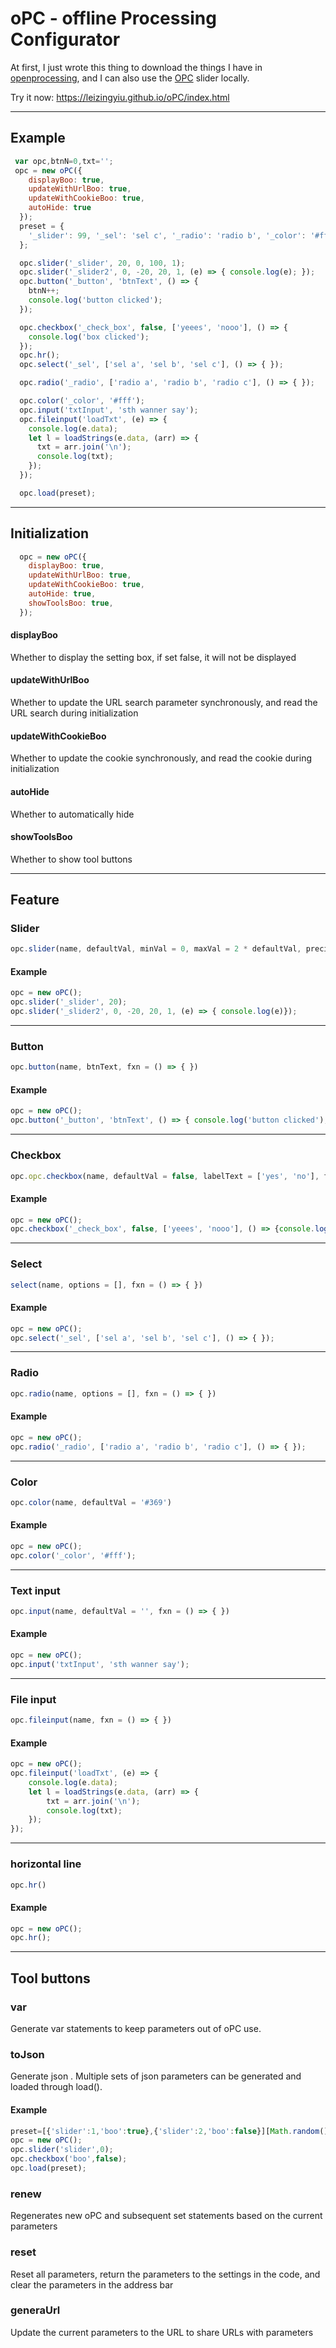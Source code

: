 # oPC - offline Processing Configurator
At first, I just wrote this thing to download the things I have in <a href='https://openprocessing.org/user/150269/'>openprocessing</a>, and I can also use the <a href='https://github.com/msawired/OPC/'>OPC</a> slider locally.  
  
Try it now: <a href="https://leizingyiu.github.io/oPC/index.html">https://leizingyiu.github.io/oPC/index.html</a>  
<hr>

## Example
```javascript
 var opc,btnN=0,txt='';
 opc = new oPC({
    displayBoo: true,
    updateWithUrlBoo: true,
    updateWithCookieBoo: true,
    autoHide: true
  });
  preset = {
    '_slider': 99, '_sel': 'sel c', '_radio': 'radio b', '_color': '#ffaa00'
  };

  opc.slider('_slider', 20, 0, 100, 1);
  opc.slider('_slider2', 0, -20, 20, 1, (e) => { console.log(e); });
  opc.button('_button', 'btnText', () => {
    btnN++;
    console.log('button clicked');
  });

  opc.checkbox('_check_box', false, ['yeees', 'nooo'], () => {
    console.log('box clicked');
  });
  opc.hr();
  opc.select('_sel', ['sel a', 'sel b', 'sel c'], () => { });

  opc.radio('_radio', ['radio a', 'radio b', 'radio c'], () => { });

  opc.color('_color', '#fff');
  opc.input('txtInput', 'sth wanner say');
  opc.fileinput('loadTxt', (e) => {
    console.log(e.data);
    let l = loadStrings(e.data, (arr) => {
      txt = arr.join('\n');
      console.log(txt);
    });
  });

  opc.load(preset);
```
<hr>

##  Initialization
``` javascript
  opc = new oPC({
    displayBoo: true,
    updateWithUrlBoo: true,
    updateWithCookieBoo: true,
    autoHide: true,
    showToolsBoo: true,
  });
```

#### displayBoo 
Whether to display the setting box, if set false, it will not be displayed   
#### updateWithUrlBoo 
Whether to update the URL search parameter synchronously, and read the URL search during initialization   
#### updateWithCookieBoo 
Whether to update the cookie synchronously, and read the cookie during initialization   
#### autoHide 
Whether to automatically hide 
#### showToolsBoo
Whether to show tool buttons 
<hr>

## Feature
### Slider 
```javascript
opc.slider(name, defaultVal, minVal = 0, maxVal = 2 * defaultVal, precision = defaultVal / 10, fxn = () => { })
```

#### Example
```javascript
opc = new oPC();
opc.slider('_slider', 20);
opc.slider('_slider2', 0, -20, 20, 1, (e) => { console.log(e)});
```

<hr>

### Button
```javascript
opc.button(name, btnText, fxn = () => { })
```
#### Example
```javascript
opc = new oPC();
opc.button('_button', 'btnText', () => { console.log('button clicked'); });
```
<hr>

### Checkbox
```javascript
opc.opc.checkbox(name, defaultVal = false, labelText = ['yes', 'no'], fxn = () => { })
```

#### Example
```javascript
opc = new oPC();
opc.checkbox('_check_box', false, ['yeees', 'nooo'], () => {console.log('box clicked'); });
```
<hr>

### Select
```javascript
select(name, options = [], fxn = () => { })
```
#### Example
```javascript
opc = new oPC();
opc.select('_sel', ['sel a', 'sel b', 'sel c'], () => { });
```
<hr>

### Radio
```javascript
opc.radio(name, options = [], fxn = () => { }) 
```
#### Example
```javascript
opc = new oPC();
opc.radio('_radio', ['radio a', 'radio b', 'radio c'], () => { });
```
<hr>

### Color
```javascript
opc.color(name, defaultVal = '#369') 
```
#### Example
```javascript
opc = new oPC();
opc.color('_color', '#fff');
```
<hr>

### Text input
```javascript
opc.input(name, defaultVal = '', fxn = () => { }) 
```
#### Example
```javascript
opc = new oPC();
opc.input('txtInput', 'sth wanner say');
```
<hr>

### File input
```javascript
opc.fileinput(name, fxn = () => { }) 
```
#### Example
```javascript
opc = new oPC();
opc.fileinput('loadTxt', (e) => {
    console.log(e.data);
    let l = loadStrings(e.data, (arr) => {
        txt = arr.join('\n');
        console.log(txt);
    });
});
```
<hr>

### horizontal line
```javascript
opc.hr()
```
#### Example
```javascript
opc = new oPC();
opc.hr();
```
<hr>

## Tool buttons
### var
Generate var statements to keep parameters out of oPC use.

### toJson
Generate json . Multiple sets of json parameters can be generated and loaded through load().

#### Example
```javascript
preset=[{'slider':1,'boo':true},{'slider':2,'boo':false}][Math.random()>0.5?0:1];
opc = new oPC();
opc.slider('slider',0);
opc.checkbox('boo',false);
opc.load(preset);
```

### renew
Regenerates new oPC and subsequent set statements based on the current parameters

### reset
Reset all parameters, return the parameters to the settings in the code, and clear the parameters in the address bar

### generaUrl
Update the current parameters to the URL to share URLs with parameters